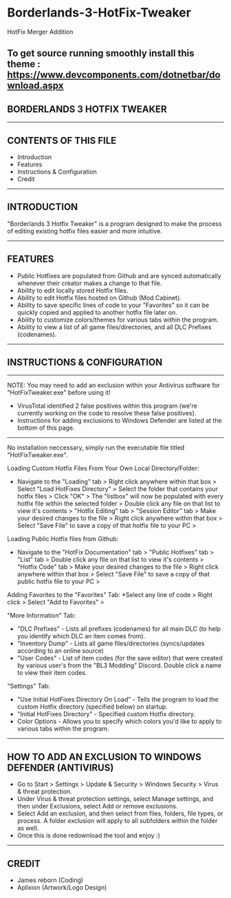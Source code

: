 # Borderlands-3-HotFix-Tweaker
HotFix Merger Addition

To get source running smoothly install this theme : https://www.devcomponents.com/dotnetbar/download.aspx
----------------------------
BORDERLANDS 3 HOTFIX TWEAKER
----------------------------


---------------------
CONTENTS OF THIS FILE
---------------------

 * Introduction
 * Features
 * Instructions & Configuration
 * Credit


------------
INTRODUCTION
------------

 "Borderlands 3 Hotfix Tweaker" is a program designed to make the process of editing existing hotfix files easier and more intuitive.


--------
FEATURES
--------

 * Public Hotfixes are populated from Github and are synced automatically whenever their creator makes a change to that file.
 * Ability to edit locally stored Hotfix files.
 * Ability to edit Hotfix files hosted on Github (Mod Cabinet).
 * Ability to save specific lines of code to your "Favorites" so it can be quickly copied and applied to another hotfix file later on.
 * Ability to customize colors/themes for various tabs within the program.
 * Ability to view a list of all game files/directories, and all DLC Prefixes (codenames).
 

----------------------------
INSTRUCTIONS & CONFIGURATION
----------------------------

- - - - - - - - - - - - - - - - - - - - - - - - - - - - - - - - - - - - - - - - - - - - - - - - - - - - - - - - - - - - - - - - - - - - 
NOTE: You may need to add an exclusion within your Antivirus software for "HotFixTweaker.exe" before using it!
 * VirusTotal identified 2 false positives within this program (we're currently working on the code to resolve these false positives).
 * Instructions for adding exclusions to Windows Defender are listed at the bottom of this page.
- - - - - - - - - - - - - - - - - - - - - - - - - - - - - - - - - - - - - - - - - - - - - - - - - - - - - - - - - - - - - - - - - - - - 
 
No installation neccessary, simply run the executable file titled "HotFixTweaker.exe". 

Loading Custom Hotfix Files From Your Own Local Directory/Folder:
 * Navigate to the "Loading" tab > Right click anywhere within that box > Select "Load HotFixes Directory" > Select the folder that contains your hotfix files > Click "OK" > The "listbox" will now be populated with every hotfix file within the selected folder > Double click any file on that list to view it's contents > "Hotfix Editing" tab > "Session Editor" tab > Make your desired changes to the file > Right click anywhere within that box > Select "Save File" to save a copy of that hotfix file to your PC > 
 
Loading Public Hotfix files from Github:
 * Navigate to the "HotFix Documentation" tab > "Public Hotfixes" tab > "List" tab > Double click any file on that list to view it's contents > "Hotfix Code" tab > Make your desired changes to the file > Right click anywhere within that box > Select "Save File" to save a copy of that public hotfix file to your PC >

Adding Favorites to the "Favorites" Tab:
 *Select any line of code > Right click > Select "Add to Favorites" >

"More Information" Tab:
 * "DLC Prefixes" - Lists all prefixes (codenames) for all main DLC (to help you identify which DLC an item comes from).
 * "Inventory Dump" - Lists all game files/directories (syncs/updates according to an online source)
 * "User Codes" - List of item codes (for the save editor) that were created by various user's from the "BL3 Modding" Discord. Double click a name to view their item codes.

"Settings" Tab:
 * "Use Initial HotFixes Directory On Load" - Tells the program to load the custom Hotfix directory (specified below) on startup.
 * "Initial HotFixes Directory" - Specified custom Hotfix directory.
 * Color Options - Allows you to specify which colors you'd like to apply to various tabs within the program.
 
 
-------------------------------------------------------
HOW TO ADD AN EXCLUSION TO WINDOWS DEFENDER (ANTIVIRUS)
-------------------------------------------------------
 
 * Go to Start  > Settings  > Update & Security  > Windows Security > Virus & threat protection.
 * Under Virus & threat protection settings, select Manage settings, and then under Exclusions, select Add or remove exclusions.
 * Select Add an exclusion, and then select from files, folders, file types, or process. A folder exclusion will apply to all subfolders within the folder as well.
 * Once this is done redownload the tool and enjoy :)

------
CREDIT
------

 * James reborn (Coding)
 * Aplixion (Artwork/Logo Design)
